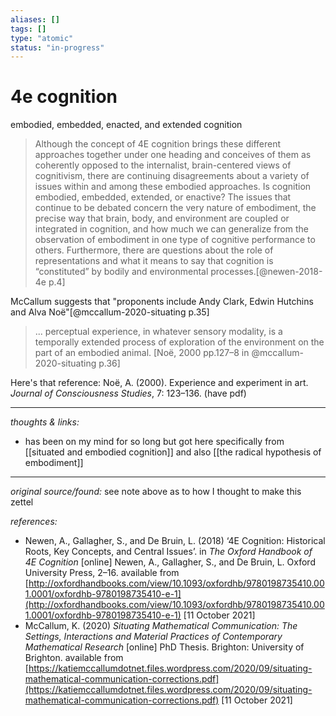 ```yaml
---
aliases: []
tags: []
type: "atomic"
status: "in-progress"
---
```


# 4e cognition

embodied, embedded, enacted, and extended cognition

> Although the concept of 4E cognition brings these different approaches together under one heading and conceives of them as coherently opposed to the internalist, brain-centered views of cognitivism, there are continuing disagreements about a variety of issues within and among these embodied approaches. Is cognition embodied, embedded, extended, or enactive? The issues that continue to be debated concern the very nature of embodiment, the precise way that brain, body, and environment are coupled or integrated in cognition, and how much we can generalize from the observation of embodiment in one type of cognitive performance to others. Furthermore, there are questions about the role of representations and what it means to say that cognition is “constituted” by bodily and environmental processes.[@newen-2018-4e p.4]


McCallum suggests that "proponents include Andy Clark, Edwin Hutchins and Alva Noë"[@mccallum-2020-situating p.35] 

> ... perceptual experience, in whatever sensory modality, is a temporally extended process of exploration of the environment on the part of an embodied animal. [Noë, 2000 pp.127–8 in @mccallum-2020-situating p.36]

 Here's that reference: Noë, A. (2000). Experience and experiment in art. _Journal of Consciousness Studies_, 7: 123–136. (have pdf) 

---

_thoughts & links:_

- has been on my mind for so long but got here specifically from [[situated and embodied cognition]] and also [[the radical hypothesis of embodiment]]


---

_original source/found:_ see note above as to how I thought to make this zettel

_references:_ 

- Newen, A., Gallagher, S., and De Bruin, L. (2018) ‘4E Cognition: Historical Roots, Key Concepts, and Central Issues’. in _The Oxford Handbook of 4E Cognition_ [online] Newen, A., Gallagher, S., and De Bruin, L. Oxford University Press, 2–16. available from [http://oxfordhandbooks.com/view/10.1093/oxfordhb/9780198735410.001.0001/oxfordhb-9780198735410-e-1](http://oxfordhandbooks.com/view/10.1093/oxfordhb/9780198735410.001.0001/oxfordhb-9780198735410-e-1) [11 October 2021]
- McCallum, K. (2020) _Situating Mathematical Communication: The Settings, Interactions and Material Practices of Contemporary Mathematical Research_ [online] PhD Thesis. Brighton: University of Brighton. available from [https://katiemccallumdotnet.files.wordpress.com/2020/09/situating-mathematical-communication-corrections.pdf](https://katiemccallumdotnet.files.wordpress.com/2020/09/situating-mathematical-communication-corrections.pdf) [11 October 2021]
